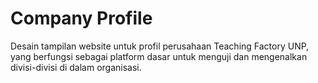 # Company Profile
Desain tampilan website untuk profil perusahaan Teaching Factory UNP, yang berfungsi sebagai platform dasar untuk menguji dan mengenalkan divisi-divisi di dalam organisasi.
